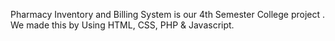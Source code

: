Pharmacy Inventory and Billing System  is our 4th Semester College project . We made this by Using HTML, CSS, PHP & Javascript. 
